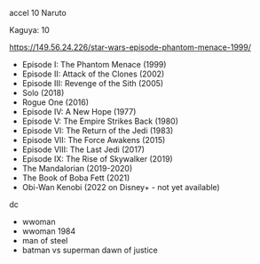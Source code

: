 accel
	10
Naruto

Kaguya: 10

https://149.56.24.226/star-wars-episode-phantom-menace-1999/
-   Episode I: The Phantom Menace (1999)
-   Episode II: Attack of the Clones (2002)
-   Episode III: Revenge of the Sith (2005)
-   Solo (2018)
-   Rogue One (2016)
-   Episode IV: A New Hope (1977)
-   Episode V: The Empire Strikes Back (1980)
-   Episode VI: The Return of the Jedi (1983)
-   Episode VII: The Force Awakens (2015)
-   Episode VIII: The Last Jedi (2017)
-   Episode IX: The Rise of Skywalker (2019)
-   The Mandalorian (2019-2020)
-   The Book of Boba Fett (2021)
-   Obi-Wan Kenobi (2022 on Disney+ - not yet available)





dc
- wwoman
- wwoman 1984
- man of steel
- batman vs superman dawn of justice